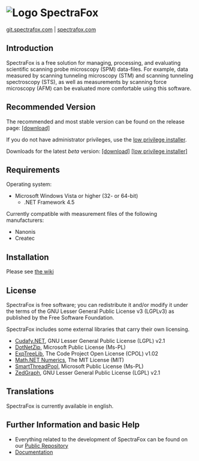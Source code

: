![Logo](http://spectrafox.com/images/style/headerlogo3.png) SpectraFox
=======
[git.spectrafox.com](http://git.spectrafox.com/) |
[spectrafox.com](http://spectrafox.com)

Introduction
------

SpectraFox is a free solution for managing, processing, and evaluating scientific scanning probe microscopy (SPM) data-files. For example, data measured by scanning tunneling microscopy (STM) and scanning tunneling spectroscopy (STS), as well as measurements by scanning force microscopy (AFM) can be evaluated more comfortable using this software.

Recommended Version
-------------------

The recommended and most stable version can be found on the release page: [\[download\]](https://github.com/spectrafox/spectrafox/raw/master/setup/spectrafox-stable.exe)

If you do not have administrator privileges, use the [low privilege installer](https://github.com/spectrafox/spectrafox/raw/master/setup/spectrafox-stable_lowpriv.exe).

Downloads for the latest *beta* version:
[\[download\]](https://github.com/spectrafox/spectrafox/raw/master/setup/spectrafox-dev.exe)
[\[low privilege installer\]](https://github.com/spectrafox/spectrafox/raw/master/setup/spectrafox-dev_lowpriv.exe)

Requirements
------------

Operating system:
* Microsoft Windows Vista or higher (32- or 64-bit)
    * .NET Framework 4.5

Currently compatible with measurement files of the following manufacturers:
* Nanonis
* Createc


Installation
------------

Please see [the wiki](https://github.com/spectrafox/spectrafox/wiki/DownloadAndSetup)

License
-------

SpectraFox is free software; you can redistribute it and/or
modify it under the terms of the GNU Lesser General Public License v3 (LGPLv3)
as published by the Free Software Foundation.

SpectraFox includes some external libraries that carry their own licensing.

* [Cudafy.NET](http://cudafy.codeplex.com/), GNU Lesser General Public License (LGPL) v2.1
* [DotNetZip](http://dotnetzip.codeplex.com/), Microsoft Public License (Ms-PL)
* [ExpTreeLib](http://www.codeproject.com/Articles/8546/An-All-VB-NET-Explorer-Tree-Control-with-ImageList), The Code Project Open License (CPOL) v1.02
* [Math.NET Numerics](http://numerics.mathdotnet.com/), The MIT License (MIT)
* [SmartThreadPool](http://smartthreadpool.codeplex.com/), Microsoft Public License (Ms-PL)
* [ZedGraph](http://sourceforge.net/projects/zedgraph/), GNU Lesser General Public License (LGPL) v2.1

Translations
------------

SpectraFox is currently available in english.

Further Information and basic Help
----------------------------------

* Everything related to the development of SpectraFox can be found on our [Public Repository](http://git.spectrafox.com)
* [Documentation](http://wiki.spectrafox.com)
